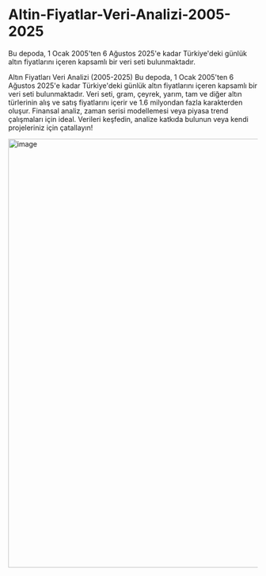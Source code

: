 # Altin-Fiyatlar-Veri-Analizi-2005-2025
Bu depoda, 1 Ocak 2005'ten 6 Ağustos 2025'e kadar Türkiye'deki günlük altın fiyatlarını içeren kapsamlı bir veri seti bulunmaktadır.


Altın Fiyatları Veri Analizi (2005-2025)
Bu depoda, 1 Ocak 2005'ten 6 Ağustos 2025'e kadar Türkiye'deki günlük altın fiyatlarını içeren kapsamlı bir veri seti bulunmaktadır. Veri seti, gram, çeyrek, yarım, tam ve diğer altın türlerinin alış ve satış fiyatlarını içerir ve 1.6 milyondan fazla karakterden oluşur. Finansal analiz, zaman serisi modellemesi veya piyasa trend çalışmaları için ideal. Verileri keşfedin, analize katkıda bulunun veya kendi projeleriniz için çatallayın!


<img width="960" height="866" alt="image" src="https://github.com/user-attachments/assets/c9bf5fae-3204-412c-b9f9-1f5840d693f2" />

